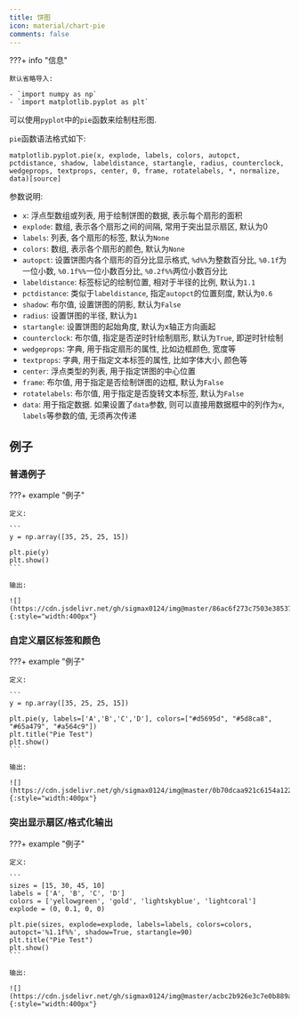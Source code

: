 ```yaml
---
title: 饼图
icon: material/chart-pie
comments: false
---
```


???+ info "信息"

    默认省略导入:

    - `import numpy as np`
    - `import matplotlib.pyplot as plt`

可以使用`pyplot`中的`pie`函数来绘制柱形图.

`pie`函数语法格式如下:

```
matplotlib.pyplot.pie(x, explode, labels, colors, autopct, pctdistance, shadow, labeldistance, startangle, radius, counterclock, wedgeprops, textprops, center, 0, frame, rotatelabels, *, normalize, data)[source]
```

参数说明:

- `x`: 浮点型数组或列表, 用于绘制饼图的数据, 表示每个扇形的面积
- `explode`: 数组, 表示各个扇形之间的间隔, 常用于突出显示扇区, 默认为0
- `labels`: 列表, 各个扇形的标签, 默认为`None`
- `colors`: 数组, 表示各个扇形的颜色, 默认为`None`
- `autopct`: 设置饼图内各个扇形的百分比显示格式, `%d%%`为整数百分比, `%0.1f`为一位小数, `%0.1f%%`一位小数百分比, `%0.2f%%`两位小数百分比
- `labeldistance`: 标签标记的绘制位置, 相对于半径的比例, 默认为`1.1`
- `pctdistance`: 类似于`labeldistance`, 指定`autopct`的位置刻度, 默认为`0.6`
- `shadow`: 布尔值, 设置饼图的阴影, 默认为`False`
- `radius`: 设置饼图的半径, 默认为`1`
- `startangle`: 设置饼图的起始角度, 默认为x轴正方向画起
- `counterclock`: 布尔值, 指定是否逆时针绘制扇形, 默认为`True`, 即逆时针绘制
- `wedgeprops`: 字典, 用于指定扇形的属性, 比如边框颜色, 宽度等
- `textprops`: 字典, 用于指定文本标签的属性, 比如字体大小, 颜色等
- `center`: 浮点类型的列表, 用于指定饼图的中心位置
- `frame`: 布尔值, 用于指定是否绘制饼图的边框, 默认为`False`
- `rotatelabels`: 布尔值, 用于指定是否旋转文本标签, 默认为`False`
- `data`: 用于指定数据. 如果设置了`data`参数, 则可以直接用数据框中的列作为`x`, `labels`等参数的值, 无须再次传递

## 例子

### 普通例子

???+ example "例子"

    定义:

    ```
    y = np.array([35, 25, 25, 15])

    plt.pie(y)
    plt.show()
    ```

    输出:

    ![](https://cdn.jsdelivr.net/gh/sigmax0124/img@master/86ac6f273c7503e3853732d4b7a117dd.png){:style="width:400px"}

### 自定义扇区标签和颜色

???+ example "例子"

    定义:

    ```
    y = np.array([35, 25, 25, 15])

    plt.pie(y, labels=['A','B','C','D'], colors=["#d5695d", "#5d8ca8", "#65a479", "#a564c9"])
    plt.title("Pie Test")
    plt.show()
    ```

    输出:

    ![](https://cdn.jsdelivr.net/gh/sigmax0124/img@master/0b70dcaa921c6154a12298857d67ad45.png){:style="width:400px"}

### 突出显示扇区/格式化输出

???+ example "例子"

    定义:

    ```
    sizes = [15, 30, 45, 10]
    labels = ['A', 'B', 'C', 'D']
    colors = ['yellowgreen', 'gold', 'lightskyblue', 'lightcoral']
    explode = (0, 0.1, 0, 0)

    plt.pie(sizes, explode=explode, labels=labels, colors=colors, autopct='%1.1f%%', shadow=True, startangle=90)
    plt.title("Pie Test")
    plt.show()
    ```

    输出:
    
    ![](https://cdn.jsdelivr.net/gh/sigmax0124/img@master/acbc2b926e3c7e0b889a399f6b4ae285.png){:style="width:400px"}

[^1]: Matplotlib 饼图 | 菜鸟教程. (n.d.). Retrieved July 2, 2024, from https://www.runoob.com/matplotlib/matplotlib-pie.html